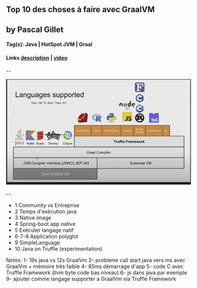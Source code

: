 ## Top 10 des choses à faire avec GraalVM

## by Pascal Gillet

#### Tag(s): Java | HotSpot JVM | Graal

#### Links [description](https://cfp.devoxx.fr/2021/talk/JMD-6575/Top_10_des_choses_a_faire_avec_GraalVM.html) | [video](https://youtu.be/2iqZjnYndgw)

--

![intro](app/talks/assets/graalvm-1.png)

--

- 1 Community vs Entreprise  <!-- .element: class="fragment" data-fragment-index="0" -->  
- 2 Temps d'exécution java  <!-- .element: class="fragment" data-fragment-index="1" -->  
- 3 Native image <!-- .element: class="fragment" data-fragment-index="2" -->  
- 4 Spring-boot app native  <!-- .element: class="fragment" data-fragment-index="3" -->  
- 5 Exécuter langage natif <!-- .element: class="fragment" data-fragment-index="4" -->  
- 6-7-8 Application polyglot <!-- .element: class="fragment" data-fragment-index="5" -->  
- 9 SimpleLanguage  <!-- .element: class="fragment" data-fragment-index="6" -->  
- 10 Java on Truffle (experimentation) <!-- .element: class="fragment" data-fragment-index="7" -->  

Notes:
1- 19s java vs 12s GraalVm
2- probleme call start java vers ms avec GraalVm + mémoire très faible
4- 85ms démarrage d'app
5- code C avec Truffle Framework (llvm byte code bas niveau)
6- js dans java par exemple
9- ajouter comme langage supporter a GraalVm via Truffle Framework